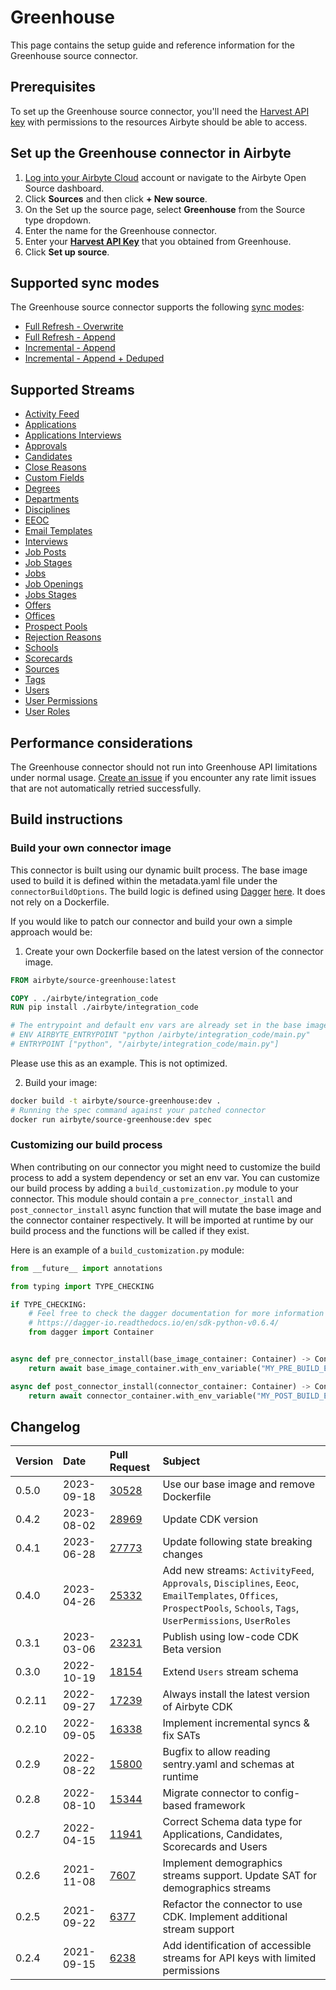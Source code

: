 # Greenhouse

This page contains the setup guide and reference information for the Greenhouse source connector.

## Prerequisites

To set up the Greenhouse source connector, you'll need the [Harvest API key](https://developers.greenhouse.io/harvest.html#authentication) with permissions to the resources Airbyte should be able to access.

## Set up the Greenhouse connector in Airbyte

1. [Log into your Airbyte Cloud](https://cloud.airbyte.com/workspaces) account or navigate to the Airbyte Open Source dashboard.
2. Click **Sources** and then click **+ New source**.
3. On the Set up the source page, select **Greenhouse** from the Source type dropdown.
4. Enter the name for the Greenhouse connector.
5. Enter your [**Harvest API Key**](https://developers.greenhouse.io/harvest.html#authentication) that you obtained from Greenhouse.
6. Click **Set up source**.

## Supported sync modes

The Greenhouse source connector supports the following [sync modes](https://docs.airbyte.com/cloud/core-concepts#connection-sync-modes):

- [Full Refresh - Overwrite](https://docs.airbyte.com/understanding-airbyte/connections/full-refresh-overwrite/)
- [Full Refresh - Append](https://docs.airbyte.com/understanding-airbyte/connections/full-refresh-append)
- [Incremental - Append](https://docs.airbyte.com/understanding-airbyte/connections/incremental-append)
- [Incremental - Append + Deduped](https://docs.airbyte.com/understanding-airbyte/connections/incremental-append-deduped)

## Supported Streams

- [Activity Feed](https://developers.greenhouse.io/harvest.html#get-retrieve-activity-feed)
- [Applications](https://developers.greenhouse.io/harvest.html#get-list-applications)
- [Applications Interviews](https://developers.greenhouse.io/harvest.html#get-list-scheduled-interviews-for-application)
- [Approvals](https://developers.greenhouse.io/harvest.html#get-list-approvals-for-job)
- [Candidates](https://developers.greenhouse.io/harvest.html#get-list-candidates)
- [Close Reasons](https://developers.greenhouse.io/harvest.html#get-list-close-reasons)
- [Custom Fields](https://developers.greenhouse.io/harvest.html#get-list-custom-fields)
- [Degrees](https://developers.greenhouse.io/harvest.html#get-list-degrees)
- [Departments](https://developers.greenhouse.io/harvest.html#get-list-departments)
- [Disciplines](https://developers.greenhouse.io/harvest.html#get-list-approvals-for-job)
- [EEOC](https://developers.greenhouse.io/harvest.html#get-list-eeoc)
- [Email Templates](https://developers.greenhouse.io/harvest.html#get-list-email-templates)
- [Interviews](https://developers.greenhouse.io/harvest.html#get-list-scheduled-interviews)
- [Job Posts](https://developers.greenhouse.io/harvest.html#get-list-job-posts)
- [Job Stages](https://developers.greenhouse.io/harvest.html#get-list-job-stages)
- [Jobs](https://developers.greenhouse.io/harvest.html#get-list-jobs)
- [Job Openings](https://developers.greenhouse.io/harvest.html#get-list-job-openings)
- [Jobs Stages](https://developers.greenhouse.io/harvest.html#get-list-job-stages-for-job)
- [Offers](https://developers.greenhouse.io/harvest.html#get-list-offers)
- [Offices](https://developers.greenhouse.io/harvest.html#get-list-offices)
- [Prospect Pools](https://developers.greenhouse.io/harvest.html#get-list-prospect-pools)
- [Rejection Reasons](https://developers.greenhouse.io/harvest.html#get-list-rejection-reasons)
- [Schools](https://developers.greenhouse.io/harvest.html#get-list-schools)
- [Scorecards](https://developers.greenhouse.io/harvest.html#get-list-scorecards)
- [Sources](https://developers.greenhouse.io/harvest.html#get-list-sources)
- [Tags](https://developers.greenhouse.io/harvest.html#get-list-candidate-tags)
- [Users](https://developers.greenhouse.io/harvest.html#get-list-users)
- [User Permissions](https://developers.greenhouse.io/harvest.html#get-list-job-permissions)
- [User Roles](https://developers.greenhouse.io/harvest.html#the-user-role-object)

## Performance considerations

The Greenhouse connector should not run into Greenhouse API limitations under normal usage. [Create an issue](https://github.com/airbytehq/airbyte/issues) if you encounter any rate limit issues that are not automatically retried successfully.


## Build instructions
### Build your own connector image
This connector is built using our dynamic built process.
The base image used to build it is defined within the metadata.yaml file under the `connectorBuildOptions`.
The build logic is defined using [Dagger](https://dagger.io/) [here](https://github.com/airbytehq/airbyte/blob/master/airbyte-ci/connectors/pipelines/pipelines/builds/python_connectors.py).
It does not rely on a Dockerfile.

If you would like to patch our connector and build your own a simple approach would be:

1. Create your own Dockerfile based on the latest version of the connector image.
```Dockerfile
FROM airbyte/source-greenhouse:latest

COPY . ./airbyte/integration_code
RUN pip install ./airbyte/integration_code

# The entrypoint and default env vars are already set in the base image
# ENV AIRBYTE_ENTRYPOINT "python /airbyte/integration_code/main.py"
# ENTRYPOINT ["python", "/airbyte/integration_code/main.py"]
```
Please use this as an example. This is not optimized.

2. Build your image:
```bash
docker build -t airbyte/source-greenhouse:dev .
# Running the spec command against your patched connector
docker run airbyte/source-greenhouse:dev spec
```

### Customizing our build process
When contributing on our connector you might need to customize the build process to add a system dependency or set an env var.
You can customize our build process by adding a `build_customization.py` module to your connector.
This module should contain a `pre_connector_install` and `post_connector_install` async function that will mutate the base image and the connector container respectively.
It will be imported at runtime by our build process and the functions will be called if they exist.

Here is an example of a `build_customization.py` module:
```python
from __future__ import annotations

from typing import TYPE_CHECKING

if TYPE_CHECKING:
    # Feel free to check the dagger documentation for more information on the Container object and its methods.
    # https://dagger-io.readthedocs.io/en/sdk-python-v0.6.4/
    from dagger import Container


async def pre_connector_install(base_image_container: Container) -> Container:
    return await base_image_container.with_env_variable("MY_PRE_BUILD_ENV_VAR", "my_pre_build_env_var_value")

async def post_connector_install(connector_container: Container) -> Container:
    return await connector_container.with_env_variable("MY_POST_BUILD_ENV_VAR", "my_post_build_env_var_value")
```
## Changelog

| Version | Date       | Pull Request                                             | Subject                                                                                                                                                              |
| :------ | :--------- | :------------------------------------------------------- | :------------------------------------------------------------------------------------------------------------------------------------------------------------------- |
| 0.5.0 | 2023-09-18 | [30528](https://github.com/airbytehq/airbyte/pull/30528) | Use our base image and remove Dockerfile |
| 0.4.2   | 2023-08-02 | [28969](https://github.com/airbytehq/airbyte/pull/28969) | Update CDK version                                                                                                                                                   |
| 0.4.1   | 2023-06-28 | [27773](https://github.com/airbytehq/airbyte/pull/27773) | Update following state breaking changes                                                                                                                              |
| 0.4.0   | 2023-04-26 | [25332](https://github.com/airbytehq/airbyte/pull/25332) | Add new streams: `ActivityFeed`, `Approvals`, `Disciplines`, `Eeoc`, `EmailTemplates`, `Offices`, `ProspectPools`, `Schools`, `Tags`, `UserPermissions`, `UserRoles` |
| 0.3.1   | 2023-03-06 | [23231](https://github.com/airbytehq/airbyte/pull/23231) | Publish using low-code CDK Beta version                                                                                                                              |
| 0.3.0   | 2022-10-19 | [18154](https://github.com/airbytehq/airbyte/pull/18154) | Extend `Users` stream schema                                                                                                                                         |
| 0.2.11  | 2022-09-27 | [17239](https://github.com/airbytehq/airbyte/pull/17239) | Always install the latest version of Airbyte CDK                                                                                                                     |
| 0.2.10  | 2022-09-05 | [16338](https://github.com/airbytehq/airbyte/pull/16338) | Implement incremental syncs & fix SATs                                                                                                                               |
| 0.2.9   | 2022-08-22 | [15800](https://github.com/airbytehq/airbyte/pull/15800) | Bugfix to allow reading sentry.yaml and schemas at runtime                                                                                                           |
| 0.2.8   | 2022-08-10 | [15344](https://github.com/airbytehq/airbyte/pull/15344) | Migrate connector to config-based framework                                                                                                                          |
| 0.2.7   | 2022-04-15 | [11941](https://github.com/airbytehq/airbyte/pull/11941) | Correct Schema data type for Applications, Candidates, Scorecards and Users                                                                                          |
| 0.2.6   | 2021-11-08 | [7607](https://github.com/airbytehq/airbyte/pull/7607)   | Implement demographics streams support. Update SAT for demographics streams                                                                                          |
| 0.2.5   | 2021-09-22 | [6377](https://github.com/airbytehq/airbyte/pull/6377)   | Refactor the connector to use CDK. Implement additional stream support                                                                                               |
| 0.2.4   | 2021-09-15 | [6238](https://github.com/airbytehq/airbyte/pull/6238)   | Add identification of accessible streams for API keys with limited permissions                                                                                       |
